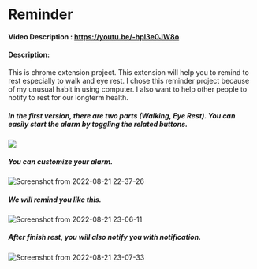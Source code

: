 # Reminder

#### Video Description : https://youtu.be/-hpl3e0JW8o


#### Description:

This is chrome extension project. This extension will help you to remind to rest especially to walk and eye rest. I chose this reminder project because of my unusual habit in using computer. I also want to help other people to notify to rest for our longterm health. 





##### In the first version, there are two parts (Walking, Eye Rest). You can easily start the alarm by toggling the related buttons.



<img src="https://s2.loli.net/2022/08/22/1ZDWKCdUrj8nX9s.png"  />





##### You can customize your alarm.  

![Screenshot from 2022-08-21 22-37-26](https://s2.loli.net/2022/08/22/dSgu2Ri8m3Gt7rB.png)







##### We will remind you like this.

![Screenshot from 2022-08-21 23-06-11](https://s2.loli.net/2022/08/22/zFGSTMBqlNbCpoY.png)







##### After finish rest, you will also notify you with notification.

![Screenshot from 2022-08-21 23-07-33](https://s2.loli.net/2022/08/22/uZahCMscnpKOVbY.png)